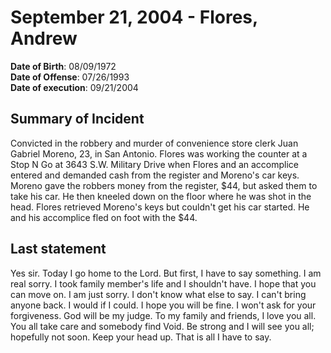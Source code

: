 # September 21, 2004 - Flores, Andrew

**Date of Birth**: 08/09/1972<br/>
**Date of Offense**: 07/26/1993<br/>
**Date of execution**: 09/21/2004<br/>

## Summary of Incident
Convicted in the robbery and murder of convenience store clerk Juan Gabriel Moreno, 23, in San Antonio. Flores was working the counter at a Stop N Go at 3643 S.W. Military Drive when Flores and an accomplice entered and demanded cash from the register and Moreno's car keys. Moreno gave the robbers money from the register, $44, but asked them to take his car. He then kneeled down on the floor where he was shot in the head. Flores retrieved Moreno's keys but couldn't get his car started. He and his accomplice fled on foot with the $44.

## Last statement
Yes sir. Today I go home to the Lord. But first, I have to say something. I am real sorry. I took family member's life and I shouldn't have. I hope that you can move on. I am just sorry. I don't know what else to say. I can't bring anyone back. I would if I could. I hope you will be fine. I won't ask for your forgiveness. God will be my judge. To my family and friends, I love you all. You all take care and somebody find Void. Be strong and I will see you all; hopefully not soon. Keep your head up. That is all I have to say.